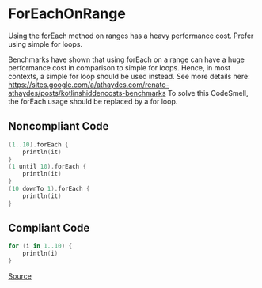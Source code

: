 # ForEachOnRange

Using the forEach method on ranges has a heavy performance cost. Prefer using simple for loops.

Benchmarks have shown that using forEach on a range can have a huge performance cost in comparison to
simple for loops. Hence, in most contexts, a simple for loop should be used instead.
See more details here: https://sites.google.com/a/athaydes.com/renato-athaydes/posts/kotlinshiddencosts-benchmarks
To solve this CodeSmell, the forEach usage should be replaced by a for loop.

## Noncompliant Code

```kotlin
(1..10).forEach {
    println(it)
}
(1 until 10).forEach {
    println(it)
}
(10 downTo 1).forEach {
    println(it)
}
```
## Compliant Code

```kotlin
for (i in 1..10) {
    println(i)
}
```

[Source](https://detekt.github.io/detekt/performance.html#foreachonrange)
